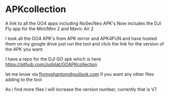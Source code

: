 # APKcollection
A link to all the GO4 apps including NoSecNeo APK's 
Now includes the DJI Fly app for the Mini/Mini 2 and Mavic Air 2

I took all the GO4 APK's from APK mirror and APK4FUN and have hosted them on my google drive
just run the tool and click the link for the version of the APK you want.

I have a repo for the DJI GO apk which is here https://github.com/Judslat/GOAPKcollection

let me know via flymyphantom@outlook.com if you want any other files adding
to the tool

As i find more files I will increase the version number, currently that is V7


